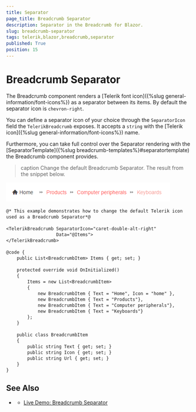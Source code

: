 ```yaml
---
title: Separator
page_title: Breadcrumb Separator
description: Separator in the Breadcrumb for Blazor.
slug: breadcrumb-separator
tags: telerik,blazor,breadcrumb,separator
published: True
position: 15
---
```


# Breadcrumb Separator

The Breadcrumb component renders a [Telerik font icon]({%slug general-information/font-icons%}) as a separator between its items. By default the separator icon is `chevron-right`.

You can define a separator icon of your choice through the `SeparatorIcon` field the `TelerikBreadcrumb` exposes. It accepts a `string` with the [Telerik icon]({%slug general-information/font-icons%}) name.

Furthermore, you can take full control over the Separator rendering with the [SeparatorTemplate]({%slug breadcrumb-templates%}#separatortemplate) the Breadcrumb component provides.

>caption Change the default Breadcrumb Separator. The result from the snippet below.

![Breadcrumb Separator Icon](images/breadcrumb-separator-example.png)

````CSHTML
@* This example demonstrates how to change the default Telerik icon used as a Breadcrumb Separator*@

<TelerikBreadcrumb SeparatorIcon="caret-double-alt-right"
                   Data="@Items">
</TelerikBreadcrumb>

@code {
    public List<BreadcrumbItem> Items { get; set; }

    protected override void OnInitialized()
    {
        Items = new List<BreadcrumbItem>
        {
            new BreadcrumbItem { Text = "Home", Icon = "home" },
            new BreadcrumbItem { Text = "Products"},
            new BreadcrumbItem { Text = "Computer peripherals"},
            new BreadcrumbItem { Text = "Keyboards"}
        };
    }

    public class BreadcrumbItem
    {
        public string Text { get; set; }
        public string Icon { get; set; }
        public string Url { get; set; }
    }
}
````


## See Also

  * * [Live Demo: Breadcrumb Separator](https://demos.telerik.com/blazor-ui/breadcrumb/separator)